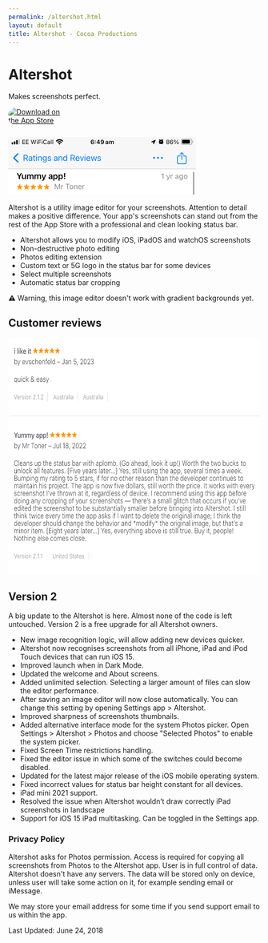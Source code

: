 ```yaml
---
permalink: /altershot.html
layout: default
title: Altershot - Cocoa Productions
---
```


<h1 class="appName">Altershot</h1>
<p class="hero">Makes screenshots perfect.</p>

<a href="https://apps.apple.com/us/app/altershot-status-bar-editor/id911930618?itsct=apps_box_badge&amp;itscg=30200" style="display: inline-block; overflow: hidden; border-radius: 13px; width: 125px; height: 41.5px;"><img src="https://tools.applemediaservices.com/api/badges/download-on-the-app-store/black/en-us?size=250x83&amp;releaseDate=1417564800" alt="Download on the App Store" style="border-radius: 13px; width: 125px; height: 41.5px;"></a>

<img src="/images/altershot.gif" alt="Status bar with time 9:41 and full battery." style="width: 375px;">

Altershot is a utility image editor for your screenshots. Attention to detail makes a positive difference. Your app's screenshots can stand out from the rest of the App Store with a professional and clean looking status bar.

- Altershot allows you to modify iOS, iPadOS and watchOS screenshots
- Non-destructive photo editing
- Photos editing extension
- Custom text or 5G logo in the status bar for some devices
- Select multiple screenshots
- Automatic status bar cropping

⚠️ Warning, this image editor doesn't work with gradient backgrounds yet.

## Customer reviews

<img src="/images/altershot-reviews.png" width="639" height="472">

## Version 2

A big update to the Altershot is here. Almost none of the code is left untouched. Version 2 is a free upgrade for all Altershot owners. 

- New image recognition logic, will allow adding new devices quicker.
- Altershot now recognises screenshots from all iPhone, iPad and iPod Touch devices that can run iOS 15.
- Improved launch when in Dark Mode.
- Updated the welcome and About screens.
- Added unlimited selection. Selecting a larger amount of files can slow the editor performance.
- After saving an image editor will now close automatically. You can change this setting by opening Settings app > Altershot.
- Improved sharpness of screenshots thumbnails.
- Added alternative interface mode for the system Photos picker. Open Settings > Altershot > Photos and choose "Selected Photos" to enable the system picker.
- Fixed Screen Time restrictions handling.
- Fixed the editor issue in which some of the switches could become disabled.
- Updated for the latest major release of the iOS mobile operating system.
- Fixed incorrect values for status bar height constant for all devices.
- iPad mini 2021 support.
- Resolved the issue when Altershot wouldn’t draw correctly iPad screenshots in landscape
- Support for iOS 15 iPad multitasking. Can be toggled in the Settings app.

<h3 id="policy">Privacy Policy</h3>
<p>
	Altershot asks for Photos permission. Access is required for 
	copying all screenshots from Photos to the Altershot app. 
	User is in full control of data. Altershot doesn't have any 
	servers. The data will be stored only on device, unless user 
	will take some action on it, for example sending email or iMessage.
</p>
<p>
	We may store your email address for some time if you send 
	support email to us within the app.
</p>
<p>
	Last Updated: June 24, 2018
</p>
